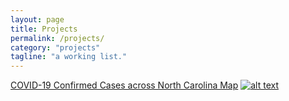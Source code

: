 ```yaml
---
layout: page
title: Projects
permalink: /projects/
category: "projects"
tagline: "a working list."
---
```


[COVID-19 Confirmed Cases across North Carolina Map](covid_project/covid_confirmedcase_map.html)
[![alt text](covid_project/COVID_ConfirmedCaseCount_Map.png "NC Map of Confirmed COVID Cases")](covid_project/covid_confirmedcase_map.html)
